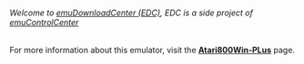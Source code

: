 ###### Welcome to [emuDownloadCenter (EDC)](https://github.com/PhoenixInteractiveNL/emuDownloadCenter/wiki/), EDC is a side project of [emuControlCenter](https://github.com/PhoenixInteractiveNL/emuControlCenter/wiki/)

For more information about this emulator, visit the [**Atari800Win-PLus**](https://github.com/PhoenixInteractiveNL/emuDownloadCenter/wiki/Emulator-atari800winplus#menu) page.
